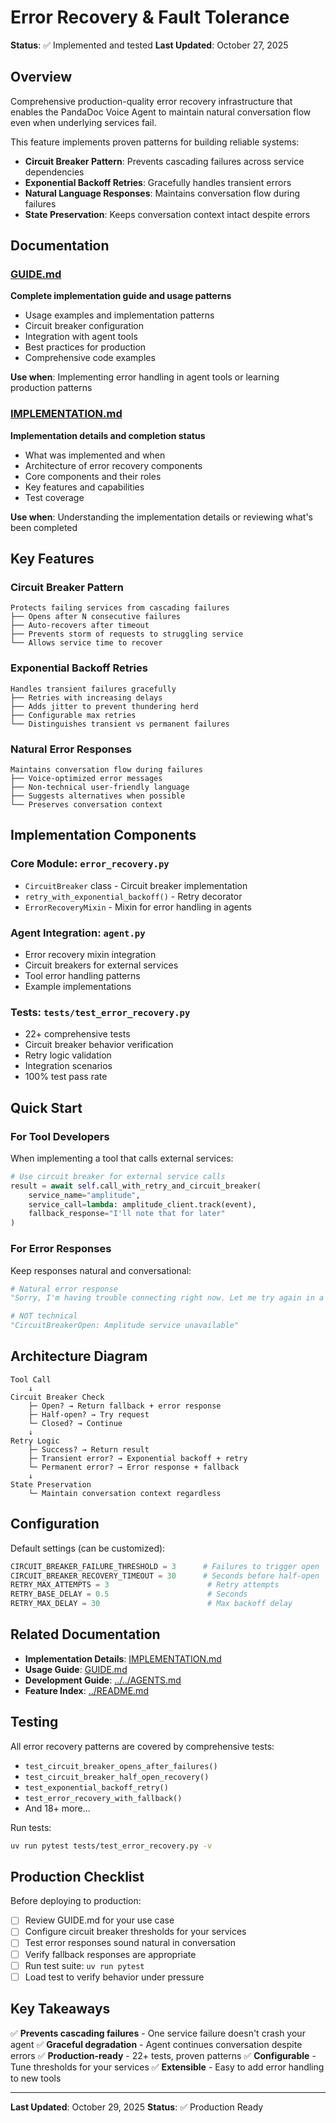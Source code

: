 # Error Recovery & Fault Tolerance

**Status**: ✅ Implemented and tested
**Last Updated**: October 27, 2025

## Overview

Comprehensive production-quality error recovery infrastructure that enables the PandaDoc Voice Agent to maintain natural conversation flow even when underlying services fail.

This feature implements proven patterns for building reliable systems:
- **Circuit Breaker Pattern**: Prevents cascading failures across service dependencies
- **Exponential Backoff Retries**: Gracefully handles transient errors
- **Natural Language Responses**: Maintains conversation flow during failures
- **State Preservation**: Keeps conversation context intact despite errors

## Documentation

### [GUIDE.md](./GUIDE.md)
**Complete implementation guide and usage patterns**

- Usage examples and implementation patterns
- Circuit breaker configuration
- Integration with agent tools
- Best practices for production
- Comprehensive code examples

**Use when**: Implementing error handling in agent tools or learning production patterns

### [IMPLEMENTATION.md](./IMPLEMENTATION.md)
**Implementation details and completion status**

- What was implemented and when
- Architecture of error recovery components
- Core components and their roles
- Key features and capabilities
- Test coverage

**Use when**: Understanding the implementation details or reviewing what's been completed

## Key Features

### Circuit Breaker Pattern
```
Protects failing services from cascading failures
├── Opens after N consecutive failures
├── Auto-recovers after timeout
├── Prevents storm of requests to struggling service
└── Allows service time to recover
```

### Exponential Backoff Retries
```
Handles transient failures gracefully
├── Retries with increasing delays
├── Adds jitter to prevent thundering herd
├── Configurable max retries
└── Distinguishes transient vs permanent failures
```

### Natural Error Responses
```
Maintains conversation flow during failures
├── Voice-optimized error messages
├── Non-technical user-friendly language
├── Suggests alternatives when possible
└── Preserves conversation context
```

## Implementation Components

### Core Module: `error_recovery.py`
- `CircuitBreaker` class - Circuit breaker implementation
- `retry_with_exponential_backoff()` - Retry decorator
- `ErrorRecoveryMixin` - Mixin for error handling in agents

### Agent Integration: `agent.py`
- Error recovery mixin integration
- Circuit breakers for external services
- Tool error handling patterns
- Example implementations

### Tests: `tests/test_error_recovery.py`
- 22+ comprehensive tests
- Circuit breaker behavior verification
- Retry logic validation
- Integration scenarios
- 100% test pass rate

## Quick Start

### For Tool Developers
When implementing a tool that calls external services:

```python
# Use circuit breaker for external service calls
result = await self.call_with_retry_and_circuit_breaker(
    service_name="amplitude",
    service_call=lambda: amplitude_client.track(event),
    fallback_response="I'll note that for later"
)
```

### For Error Responses
Keep responses natural and conversational:

```python
# Natural error response
"Sorry, I'm having trouble connecting right now. Let me try again in a moment."

# NOT technical
"CircuitBreakerOpen: Amplitude service unavailable"
```

## Architecture Diagram

```
Tool Call
    ↓
Circuit Breaker Check
    ├─ Open? → Return fallback + error response
    ├─ Half-open? → Try request
    └─ Closed? → Continue
    ↓
Retry Logic
    ├─ Success? → Return result
    ├─ Transient error? → Exponential backoff + retry
    └─ Permanent error? → Error response + fallback
    ↓
State Preservation
    └─ Maintain conversation context regardless
```

## Configuration

Default settings (can be customized):

```python
CIRCUIT_BREAKER_FAILURE_THRESHOLD = 3      # Failures to trigger open
CIRCUIT_BREAKER_RECOVERY_TIMEOUT = 30      # Seconds before half-open
RETRY_MAX_ATTEMPTS = 3                      # Retry attempts
RETRY_BASE_DELAY = 0.5                      # Seconds
RETRY_MAX_DELAY = 30                        # Max backoff delay
```

## Related Documentation

- **Implementation Details**: [IMPLEMENTATION.md](./IMPLEMENTATION.md)
- **Usage Guide**: [GUIDE.md](./GUIDE.md)
- **Development Guide**: [../../AGENTS.md](../../AGENTS.md)
- **Feature Index**: [../README.md](../README.md)

## Testing

All error recovery patterns are covered by comprehensive tests:
- `test_circuit_breaker_opens_after_failures()`
- `test_circuit_breaker_half_open_recovery()`
- `test_exponential_backoff_retry()`
- `test_error_recovery_with_fallback()`
- And 18+ more...

Run tests:
```bash
uv run pytest tests/test_error_recovery.py -v
```

## Production Checklist

Before deploying to production:
- [ ] Review GUIDE.md for your use case
- [ ] Configure circuit breaker thresholds for your services
- [ ] Test error responses sound natural in conversation
- [ ] Verify fallback responses are appropriate
- [ ] Run test suite: `uv run pytest`
- [ ] Load test to verify behavior under pressure

## Key Takeaways

✅ **Prevents cascading failures** - One service failure doesn't crash your agent
✅ **Graceful degradation** - Agent continues conversation despite errors
✅ **Production-ready** - 22+ tests, proven patterns
✅ **Configurable** - Tune thresholds for your services
✅ **Extensible** - Easy to add error handling to new tools

---

**Last Updated**: October 29, 2025
**Status**: ✅ Production Ready
